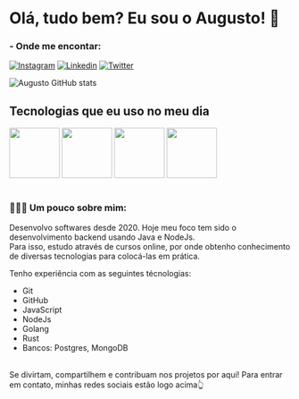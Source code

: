 <h1>Olá, tudo bem? Eu sou o Augusto! 👋</h1>


### - Onde me encontar:

[![Instagram](https://img.shields.io/badge/Instagram-E4405F?style=for-the-badge&logo=instagram&logoColor=white)](https://www.instagram.com/augustoosantana_/)
[![Linkedin](https://img.shields.io/badge/LinkedIn-0077B5?style=for-the-badge&logo=linkedin&logoColor=white)](https://www.linkedin.com/in/augusto-santana-guilherme-6686a3241/)
[![Twitter](https://img.shields.io/badge/Twitter-1DA1F2?style=for-the-badge&logo=twitter&logoColor=white)](https://twitter.com/AugustooSant)

![Augusto GitHub stats](https://github-readme-stats.vercel.app/api?username=augustosang&show_icons=true&theme=dracula&count_private=true)

## Tecnologias que eu uso no meu dia

<div style="align-itens: center">
  <img src="https://cdn.jsdelivr.net/gh/devicons/devicon@latest/icons/archlinux/archlinux-original.svg" widht=80 height=90/>
  <img src="https://cdn.jsdelivr.net/gh/devicons/devicon@latest/icons/go/go-original-wordmark.svg" widht=80 height=90/>
  <img src="https://cdn.jsdelivr.net/gh/devicons/devicon/icons/nodejs/nodejs-plain.svg" widht=80 height=90/>
  <img src="https://cdn.jsdelivr.net/gh/devicons/devicon@latest/icons/rust/rust-original.svg" widht=80 height=90/>        
</div><br/>

### 👨🏻‍💻 Um pouco sobre mim:
Desenvolvo softwares desde 2020. Hoje meu foco tem sido o desenvolvimento backend usando Java e NodeJs.<br/>
Para isso, estudo através de cursos online, por onde obtenho conhecimento de diversas tecnologias para colocá-las em prática.

Tenho experiência com as seguintes técnologias:

 - Git
 - GitHub
 - JavaScript
 - NodeJs
 - Golang
 - Rust
 - Bancos: Postgres, MongoDB
</br>
Se divirtam, compartilhem e contribuam nos projetos por aqui! Para entrar em contato, minhas redes sociais estão logo acima👆
